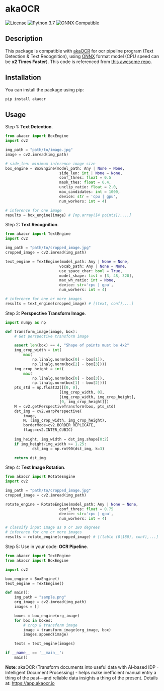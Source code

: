 # akaOCR

[![License](https://img.shields.io/badge/License-Apache%202.0-blue.svg)](LICENSE)
[![Python 3.7](https://img.shields.io/badge/Python-3.7-blue.svg)](https://www.python.org/downloads/release/python-370/)
[![ONNX Compatible](https://img.shields.io/badge/ONNX-Compatible-brightgreen)](https://onnx.ai/)

## Description

This package is compatible with [akaOCR](https://app.akaocr.io/) for ocr pipeline program (Text Detection & Text Recognition), using [ONNX](https://onnx.ai/) format model (CPU speed can be **x2 Times Faster**). This code is referenced from [this awesome repo](https://github.com/PaddlePaddle/PaddleOCR).

## Installation

You can install the package using pip:

```bash
pip install akaocr
```

## Usage

Step 1: **Text Detection**.

```python
from akaocr import BoxEngine
import cv2

img_path = "path/to/image.jpg"
image = cv2.imread(img_path)

# side_len: minimum inference image size
box_engine = BoxEngine(model_path: Any | None = None,
                        side_len: int | None = None,
                        conf_thres: float = 0.5
                        mask_thes: float = 0.4,
                        unclip_ratio: float = 2.0,
                        max_candidates: int = 1000,
                        device: str = 'cpu | gpu',
                        num_workers: int = 4)

# inference for one image
results = box_engine(image) # [np.array([4 points]),...]
```

Step 2: **Text Recognition**.

```python
from akaocr import TextEngine
import cv2

img_path = "path/to/cropped_image.jpg"
cropped_image = cv2.imread(img_path)

text_engine = TextEngine(model_path: Any | None = None,
                        vocab_path: Any | None = None,
                        use_space_char: bool = True,
                        model_shape: list = [3, 48, 320],
                        max_wh_ratio: int = None,
                        device: str='cpu | gpu',
                        num_workers: int = 4)

# inference for one or more images
results = text_engine(cropped_image) # [(text, conf),...]
```

Step 3: **Perspective Transform Image**.

```python
import numpy as np

def transform_image(image, box):
    # Get perspective transform image

    assert len(box) == 4, "Shape of points must be 4x2"
    img_crop_width = int(
        max(
            np.linalg.norm(box[0] - box[1]),
            np.linalg.norm(box[2] - box[3])))
    img_crop_height = int(
        max(
            np.linalg.norm(box[0] - box[3]),
            np.linalg.norm(box[1] - box[2])))
    pts_std = np.float32([[0, 0], 
                        [img_crop_width, 0],
                        [img_crop_width, img_crop_height],
                        [0, img_crop_height]])
    M = cv2.getPerspectiveTransform(box, pts_std)
    dst_img = cv2.warpPerspective(
        image,
        M, (img_crop_width, img_crop_height),
        borderMode=cv2.BORDER_REPLICATE,
        flags=cv2.INTER_CUBIC)
    
    img_height, img_width = dst_img.shape[0:2]
    if img_height/img_width >= 1.25:
            dst_img = np.rot90(dst_img, k=3)

    return dst_img
```


Step 4: **Text Image Rotation**.

```python
from akaocr import RotateEngine
import cv2

img_path = "path/to/cropped_image.jpg"
cropped_image = cv2.imread(img_path)

rotate_engine = RotateEngine(model_path: Any | None = None,
                        conf_thres: float = 0.75
                        device: str='cpu | gpu',
                        num_workers: int = 4)

# classify input image as 0 or 180 degrees
# inference for one or more images
results = rotate_engine(cropped_image) # [(lable (0|180), conf),...]
```


Step 5: Use in your code: **OCR Pipeline**.

```python
from akaocr import TextEngine
from akaocr import BoxEngine

import cv2

box_engine = BoxEngine()
text_engine = TextEngine()

def main():
    img_path = "sample.png"
    org_image = cv2.imread(img_path)
    images = []

    boxes = box_engine(org_image)
    for box in boxes:
        # crop & transform image
        image = transform_image(org_image, box)
        images.append(image)

    texts = text_engine(images)

if __name__ == '__main__':
    main()
```

**Note**: akaOCR (Transform documents into useful data with AI-based IDP - Intelligent Document Processing) - helps make inefficient manual entry a thing of the past—and reliable data insights a thing of the present. Details at: https://app.akaocr.io